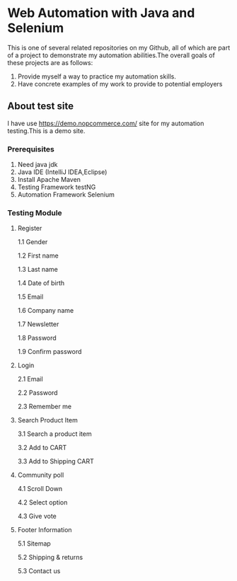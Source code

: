
# Web Automation with Java and Selenium

This is one of several related repositories on my Github, all of which are part of a project to demonstrate my automation abilities.The overall goals of these projects are as follows:

1. Provide myself a way to practice my automation skills.
2. Have concrete examples of my work to provide to potential employers



## About test site

I have use https://demo.nopcommerce.com/ site for my automation testing.This is a demo site.

### Prerequisites
1. Need java jdk 
2. Java IDE (IntelliJ IDEA,Eclipse)
3. Install Apache Maven
4. Testing Framework testNG 
5. Automation Framework Selenium
### Testing Module
1. Register

    1.1 Gender 

    1.2 First name

    1.3 Last name

    1.4 Date of birth

    1.5 Email

    1.6 Company name

    1.7 Newsletter

    1.8 Password
    
    1.9 Confirm password
2. Login

    2.1 Email

    2.2 Password

    2.3 Remember me
3. Search Product Item

    3.1 Search a product item
    
    3.2 Add to CART

    3.3 Add to Shipping CART
4. Community poll

    4.1 Scroll Down

    4.2 Select option

    4.3 Give vote
5. Footer Information

    5.1 Sitemap

    5.2 Shipping & returns

    5.3 Contact us




